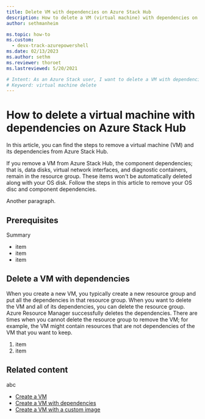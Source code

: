 ```yaml
---
title: Delete VM with dependencies on Azure Stack Hub 
description: How to delete a VM (virtual machine) with dependencies on Azure Stack Hub
author: sethmanheim

ms.topic: how-to
ms.custom:
  - devx-track-azurepowershell
ms.date: 02/13/2023
ms.author: sethm
ms.reviewer: thoroet
ms.lastreviewed: 5/20/2021

# Intent: As an Azure Stack user, I want to delete a VM with dependencies in Azure Stack Hub.
# Keyword: virtual machine delete
---
```


# How to delete a virtual machine with dependencies on Azure Stack Hub

In this article, you can find the steps to remove a virtual machine (VM) and its dependencies from Azure Stack Hub.

If you remove a VM from Azure Stack Hub, the component dependencies; that is, data disks, virtual network interfaces, and diagnostic containers, remain in the resource group. These items won't be automatically deleted along with your OS disk. Follow the steps in this article to remove your OS disc and component dependencies.

Another paragraph.

## Prerequisites

Summary

- item
- item
- item

## Delete a VM with dependencies

When you create a new VM, you typically create a new resource group and put all the dependencies in that resource group. When you want to delete the VM and all of its dependencies, you can delete the resource group. Azure Resource Manager successfully deletes the dependencies. There are times when you cannot delete the resource group to remove the VM; for example, the VM might contain resources that are not dependencies of the VM that you want to keep.

1. item
1. item

## Related content

abc 

- [Create a VM](deploy-foundational-patterns.md)
- [Create a VM with dependencies](deploy-foundational-patterns.md)
- [Create a VM with a custom image](dev-start-vscode-storage.md)
